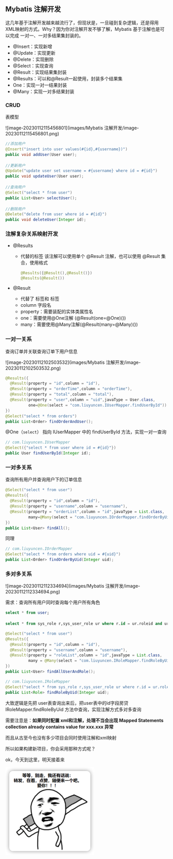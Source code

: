 ## Mybatis 注解开发

这几年基于注解开发越来越流行了，但现状是，一旦碰到复杂逻辑，还是得用XML映射的方式。Why？因为你对注解开发不够了解，Mybatis 基于注解也是可以完成 一对一、一对多结果集封装的。

+ @Insert：实现新增
+ @Update：实现更新
+ @Delete：实现删除
+ @Select：实现查询
+ @Result：实现结果集封装
+ @Results：可以和@Result一起使用，封装多个结果集
+ One：实现一对一结果封装
+ @Many：实现一对多结果封装



### CRUD

表模型

![image-20230112115456801](images/Mybatis 注解开发/image-20230112115456801.png)

```java
//添加用户
@Insert("insert into user values(#{id},#{username})")
public void addUser(User user);

//更新用户
@Update("update user set username = #{username} where id = #{id}")
public void updateUser(User user);

//查询用户
@Select("select * from user")
public List<User> selectUser();

//删除用户
@Delete("delete from user where id = #{id}")
public void deleteUser(Integer id);
```

### 注解复杂关系映射开发

+ @Results

	+ 代替的标签 <resultMap> 该注解可以使用单个 @Result 注解，也可以使用 @Result 集合，使用格式

		```java
		@Results({@Result(),@Result()})
		@Results(@Result())
		```

+ @Result

	+ 代替了 <id> 标签和 <result> 标签
	+ column 字段名
	+ property：需要装配的实体类属性名
	+ one：需要使用@One注解 (@Result(one=@One)())
	+ many：需要使用@Many注解(@Result(many=@Many)())

###  一对一关系

查询订单并关联查询订单下用户信息

![image-20230112102503532](images/Mybatis 注解开发/image-20230112102503532.png)

```java
@Results({
  @Result(property = "id",column = "id"),
  @Result(property = "orderTime",column = "orderTime"),
  @Result(property = "total",column = "total"),
  @Result(property = "user",column = "uid",javaType = User.class,
          one=@One(select = "com.liuyuncen.IUserMapper.findUserById"))
})
@Select("select * from orders")
public List<Order> findOrderAndUser();
```

@One（`select`） 指向 IUserMapper 中的 findUserById 方法，实现一对一查询

```java
// com.liuyuncen.IUserMapper
@Select({"select * from user where id = #{id}"})
public User findUserById(Integer id);
```



### 一对多关系

查询所有用户并查询用户下的订单信息

```java
@Select("select * from user")
@Results({
  @Result(property = "id",column = "id"),
  @Result(property = "username",column = "username"),
  @Result(property = "orderList",column = "id",javaType = List.class,
          many=@Many(select = "com.liuyuncen.IOrderMapper.findOrderByUid"))
})
public List<User> findAll();
```

同理

```java
// com.liuyuncen.IOrderMapper
@Select("select * from orders where uid = #{uid}")
public List<Order> findOrderByUid(Integer uid);
```



### 多对多关系

![image-20230112112334694](images/Mybatis 注解开发/image-20230112112334694.png)

需求：查询所有用户同时查询每个用户所有角色

```sql
select * from user;

select * from sys_role r,sys_user_role ur where r.id = ur.roleid and ur.userid = #{id}
```



```java
@Select("select * from user")
@Results({
  @Result(property = "id",column = "id"),
  @Result(property = "username",column = "username"),
  @Result(property = "roleList",column = "id",javaType = List.class,
          many = @Many(select = "com.liuyuncen.IRoleMapper.findRoleByUid"))
})
public List<User> findAllUserAndRole();
```

```java
// com.liuyuncen.IRoleMapper
@Select("select * from sys_role r,sys_user_role ur where r.id = ur.roleid and ur.userid = #{uid}")
public List<Role> findRoleByUid(Integer uid);
```

大致逻辑是先把 user表查询出来后，把user表中的id字段房贷 IRoleMapper.findRoleByUid 方法中查询，实现注解方式多对多查询

需要注意是：**如果同时配置 xml和注解，处理不当会出现 Mapped Statements collection already contains value for xxx.xxx 异常**

而且从古至今也没有多少项目会同时使用注解和xml映射

所以如果构建新项目，你会采用那种方式呢？



ok，今天到这里，明天接着来

<img src="images/Mybatis 注解开发/image-20230112151430243.png" alt="image-20230112151430243" style="zoom:33%;" />



